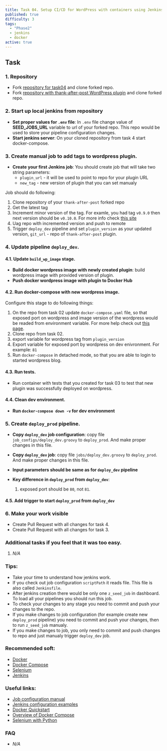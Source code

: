 ```yaml
---
title: Task 04. Setup CI/CD for WordPress with containers using Jenkins.
published: true
difficulty: 3
tags:
  - "Phase2"
  - jenkins
  - docker
active: true
---
```


<!--more-->

## Task

### 1. Repository

- Fork [repository for task04](https://github.com/learningdevops-makvaz-com/phase02_task04) and clone forked repo.
- Fork [repository with thank-after-post WordPress plugin](https://github.com/korney4eg/thank-after-post-plugin) and clone forked repo.

### 2. Start up local jenkins from repository

- **Set proper values for `.env` file**: In `.env` file change value of **SEED_JOBS_URL** variable to url of your forked repo. This repo would be used to store your pipeline configuration changes.
- **Start jenkins server**: On your cloned repository from task 4 start docker-compose.

### 3. Create manual job to add tags to wordpress plugin.

- **Create your first Jenkins job**:
  You should create job that will take two string parameters:
  - `plugin_url` - it will be used to point to repo for your plugin URL
  - `new_tag` - new version of plugin that you can set manualy

Job should do following:

1. Clone repository of your `thank-after-post` forked repo
2. Get the latest tag
3. Increment minor version of the tag. For examle, you had tag `v0.9.0` then next version should be `v0.10.0`. For more info check [this site](https://semver.org/)
4. Uag repo with incremented version and push to remote
5. Trigger `deploy_dev` pipeline and set `plugin_version` as your updated version, `git_url` - repo of `thank-after-post` plugin.

### 4. Update pipeline `deploy_dev`.

#### 4.1. Update `build_wp_image` stage.

- **Build docker wordpress image with newly created plugin**: build wordpress image with provided version of plugin.
- **Push docker wordpress image with plugin to Docker Hub**

#### 4.2. Run docker-compose with new wordpress image.

Configure this stage to do following things:

1. On the repo from task 02 update `docker-compose.yaml` file, so that exposed port on wordpress and image version of the wordpress would be readed from environment variable. For more help check out [this page](https://docs.docker.com/compose/environment-variables/).
2. Clone repo from task 02.
3. export variable for wordpress tag from `plugin_version`
4. Export variable for exposed port by wordpress on dev enivronment. For example: `81`
5. Run `docker-compose` in detached mode, so that you are able to login to started wordpress blog.

#### 4.3. Run tests.

- Run container with tests that you created for task 03 to test that new plugin was successfully deployed on wordpress.

#### 4.4. Clean dev environment.

- **Run `docker-compose down -v` for dev environment**

### 5. Create `deploy_prod` pipeline.

- **Copy `deploy_dev` job configuration**: copy file `job_configs/deploy_dev.groovy` to `deploy_prod`. And make proper changes in this file.

- **Copy `deploy_dev` job**: copy file `jobs/deploy_dev.groovy` to `deploy_prod`. And make proper changes in this file.

- **Input parameters should be same as for `deploy_dev` pipeline**

- **Key difference in `deploy_prod` from `deploy_dev`**:
  1. exposed port should be `80`, not `81`.

#### 4.5. Add trigger to start `deploy_prod` from `deploy_dev`

### 6. Make your work visible

- Create Pull Request with all changes for task 4.
- Create Pull Request with all changes for task 3.

### Additional tasks if you feel that it was too easy.

1. _N/A_

### Tips:

- Take your time to understand how jenkins work.
- If you check out job configuration `scriptPath` it reads file. This file is also called `Jenkinsfile`.
- After jenkins creation there would be only one `z_seed_job` in dashboard. To load all your pipelines you should run this job.
- To check your changes to any stage you need to commit and push your changes to the repo.
- If you make changes to job configuration (for example create new `deploy_prod` pipeline) you need to commit and push your changes, then to run `z_seed_job` manualy.
- If you make changes to job, you only need to commit and push changes to repo and just manualy trigger `deploy_dev` job.

### Recommended soft:

- [Docker](https://www.docker.com/)
- [Docker Compose](https://docs.docker.com/compose/install/)
- [Selenium](https://www.selenium.dev/)
- [Jenkins](https://www.jenkins.io/)

### Useful links:

- [Job configuration manual](https://jenkinsci.github.io/job-dsl-plugin/)
- [Jenkins configuration examples](https://github.com/jenkinsci/pipeline-examples)
- [Docker Quickstart](https://docs.docker.com/get-started/)
- [Overview of Docker Compose](https://docs.docker.com/compose/)
- [Selenium with Python](https://selenium-python.readthedocs.io/getting-started.html)

### FAQ

- _N/A_
